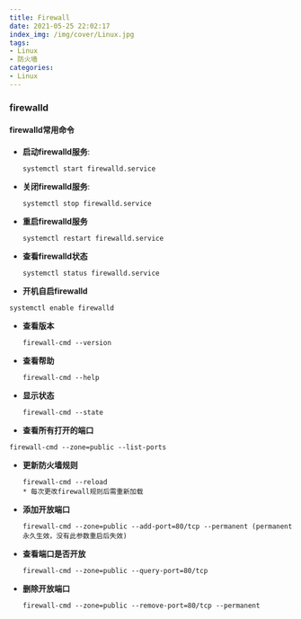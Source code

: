```yaml
---
title: Firewall
date: 2021-05-25 22:02:17
index_img: /img/cover/Linux.jpg
tags:
- Linux
- 防火墙
categories: 
- Linux
---
```

### firewalld

#### firewalld常用命令

* **启动firewalld服务**:

  ````shell
  systemctl start firewalld.service
  ````

* **关闭firewalld服务**:

  ```shell
  systemctl stop firewalld.service
  ```

* **重启firewalld服务**

  ```shell
  systemctl restart firewalld.service
  ```

* **查看firewalld状态**

  ```shell
  systemctl status firewalld.service
  ```

*  **开机自启firewalld**

  ```shell
  systemctl enable firewalld
  ```

* **查看版本**

  ```shell
  firewall-cmd --version
  ```

* **查看帮助**

  ```shell
  firewall-cmd --help
  ```

* **显示状态**

  ```shell
  firewall-cmd --state
  ```

*  **查看所有打开的端口**

  ```shell
  firewall-cmd --zone=public --list-ports
  ```

* **更新防火墙规则**

  ```shell
  firewall-cmd --reload
  * 每次更改firewall规则后需重新加载
  ```

* **添加开放端口**

  ```shell
  firewall-cmd --zone=public --add-port=80/tcp --permanent (permanent永久生效，没有此参数重启后失效)
  ```

* **查看端口是否开放**

  ```shell
  firewall-cmd --zone=public --query-port=80/tcp
  ```

* **删除开放端口**

  ```shell
  firewall-cmd --zone=public --remove-port=80/tcp --permanent
  ```

  
